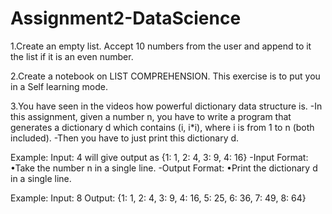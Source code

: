 # Assignment2-DataScience

1.Create an empty list. Accept 10 numbers from the user and append to it the list if it is an even number.

2.Create a notebook on LIST COMPREHENSION. This exercise is to put you in a Self learning mode.

3.You have seen in the videos how powerful dictionary data structure is.
-In this assignment, given a number n, you have to write a program that generates a dictionary d which
contains (i, i*i), where i is from 1 to n (both included).
-Then you have to just print this dictionary d.

Example:
Input: 4 will give output as {1: 1, 2: 4, 3: 9, 4: 16}
-Input Format:
•Take the number n in a single line.
-Output Format:
•Print the dictionary d in a single line.

Example:
Input:
8
Output:
{1: 1, 2: 4, 3: 9, 4: 16, 5: 25, 6: 36, 7: 49, 8: 64}
